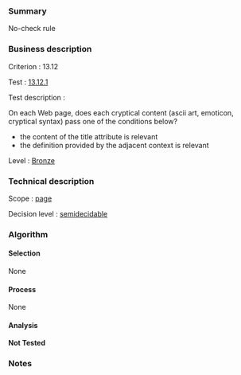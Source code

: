 ### Summary

No-check rule

### Business description

Criterion : 13.12

Test : [13.12.1](http://www.accessiweb.org/index.php/accessiweb-22-english-version.html#test-13-12-1)

Test description :

On each Web page, does each cryptical content (ascii art, emoticon,
cryptical syntax) pass one of the conditions below?

-   the content of the title attribute is relevant
-   the definition provided by the adjacent context is relevant

Level : [Bronze](/en/category/rules-design/accessiweb-11/level/bronze)

### Technical description

Scope : [page](/en/category/rules-design/accessiweb-11/scope/page)

Decision level :
[semidecidable](/en/category/rules-design/accessiweb-11/decision-level/semidecidable)

### Algorithm

#### Selection

None

#### Process

None

#### Analysis

**Not Tested**

### Notes


